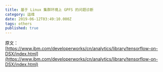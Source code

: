 ```yaml
---
title: 基于 Linux 集群环境上 GPFS 的问题诊断
category: 运维
date: 2019-06-12T03:49:10.000Z
tags: others
published: true
---
```


原文：[https://www.ibm.com/developerworks/cn/analytics/library/tensorflow-on-DSX/index.html](https://www.ibm.com/developerworks/cn/analytics/library/tensorflow-on-DSX/index.html)
